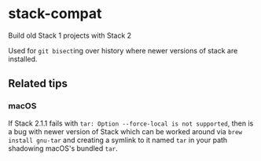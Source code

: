 # stack-compat

Build old Stack 1 projects with Stack 2

Used for `git bisect`ing over history where newer versions of stack are installed.

## Related tips

### macOS

If Stack 2.1.1 fails with `tar: Option --force-local is not supported`,
then is a bug with newer version of Stack
which can be worked around via `brew install gnu-tar` and
creating a symlink to it named `tar` in your path shadowing macOS's bundled `tar`.
